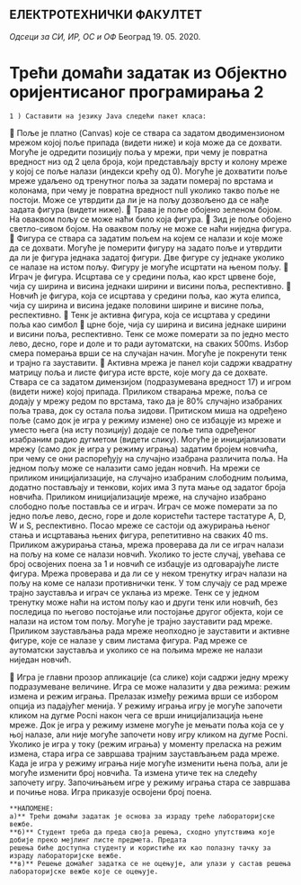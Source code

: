 ## ЕЛЕКТРОТЕХНИЧКИ ФАКУЛТЕТ

_Одсеци за СИ, ИР, ОС и ОФ_ Београд 19. 05. 2020.

# Трећи домаћи задатак из Објектно оријентисаног програмирања 2

```
1 ) Саставити на језику Java следећи пакет класа:
```
 Поље је платно (Canvas) које се ствара са задатом дводимензионом мрежом којој поље
припада (видети ниже) и која може да се дохвати. Могуће је одредити позицију поља у
мрежи, при чему је повратна вредност низ од 2 цела броја, који представљају врсту и колону
мреже у којој се поље налази (индекси крећу од 0). Могуће је дохватити поље мреже
удаљено од тренутног поља за задати померај по врстама и колонама, при чему је повратна
вредност null уколико такво поље не постоји. Може се утврдити да ли је на пољу
дозвољено да се нађе задата фигура (видети ниже).
 Трава је поље обојено зеленом бојом. На оваквом пољу се може наћи било која фигура.
 Зид је поље обојено светло-сивом бојом. На оваквом пољу не може се наћи ниједна фигура.
 Фигура се ствара са задатим пољем на којем се налази и које може да се дохвати. Могуће је
померити фигуру на задато поље и утврдити да ли је фигура једнака задатој фигури. Две
фигуре су једнаке уколико се налазе на истом пољу. Фигуру је могуће исцртати на њеном
пољу.
 Играч је фигура. Исцртава се у средини поља, као крст црвене боје, чија су ширина и висина
једнаки ширини и висини поља, респективно.
 Новчић је фигура, која се исцртава у средини поља, као жута елипса, чија су ширина и
висина једаке половини ширине и висине поља, респективно.
 Тенк је активна фигура, која се исцртава у средини поља као симбол  црне боје, чија су
ширина и висина једнаке ширини и висини поља, респективно. Тенк се може померати за по
једно место лево, десно, горе и доле и то ради аутоматски, на сваких 500ms. Избор смера
померања врши се на случајан начин. Могуће је покренути тенк и трајно га зауставити.
 Активна мрежа је панел који садржи квадратну матрицу поља и листе фигура исте врсте,
које могу да се дохвате. Ствара се са задатом димензијом (подразумевана вредност 17) и
игром (видети ниже) којој припада. Приликом стварања мреже, поља се додају у мрежу
редом по врстама, тако да је 80% случајно изабраних поља трава, док су остала поља зидови.
Притиском миша на одређено поље (само док је игра у режиму измене) оно се избацује из
мреже и уместо њега (на исту позицију) додаје се поље типа одређеног изабраним радио
дугметом (видети слику). Могуће је иницијализовати мрежу (само док је игра у режиму
играња) задатим бројем новчића, при чему се они распоређују на случајно изабрана
различита поља. На једном пољу може се налазити само један новчић. На мрежи се приликом
иницијализације, на случајно изабраним слободним пољима, додатно постављају и тенкови,
којих има 3 пута мање од задатог броја новчића. Приликом иницијализације мреже, на
случајно изабрано слободно поље поставља се и играч. Играч се може померати за по једно
поље лево, десно, горе и доле користећи тастере тастатуре A, D, W и S, респективно. Посао
мреже се састоји од ажурирања њеног стања и исцртавања њених фигура, репетитивно на
сваких 40 ms. Приликом ажурирања стања, мрежа проверава да ли се играч налази на пољу на
коме се налази новчић. Уколико то јесте случај, увећава се број освојених поена за 1 и
новчић се избацује из одговарајуће листе фигура. Мрежа проверава и да ли се у неком
тренутку играч налази на пољу на коме се налази противнички тенк. У том случају се рад
мреже трајно зауставља и играч се уклања из мреже. Тенк се у једном тренутку може наћи на
истом пољу као и други тенк или новчић, без последица по његово постојање или постојање
другог објекта, који се налази на истом том пољу. Могуће је трајно зауставити рад мреже.
Приликом заустављања рада мреже неопходно је зауставити и активне фигуре, које се налазе
у свим листама фигура. Рад мреже се аутоматски зауставља и уколико се на пољима мреже
не налази ниједан новчић.

 Игра је главни прозор апликације (са слике)
који садржи једну мрежу подразумеване
величине. Игра се може налазити у два
режима: режим измена и режим играња.
Прелазак између режима врши се избором
опција из падајућег менија. У режиму
играња игру је могуће започети кликом на
дугме Pocni након чега се врши
иницијализација њене мреже. Док је игра у
режиму измене могуће је мењати поља која
се у њој налазе, али није могуће започети
нову игру кликом на дугме Pocni. Уколико
је игра у току (режим играња) у моменту
преласка на режим измена, стара игра се
завршава трајним заустављањем рада мреже.
Када је игра у режиму играња није могуће изменити њена поља, али је могуће изменити број
новчића. Та измена утиче тек на следећу започету игру. Започињањем игре у режиму играња
стара се завршава и почиње нова. Игра приказује освојени број поена.
```
**НАПОМЕНЕ:
а)** Трећи домаћи задатак је основа за израду треће лабораторијске вежбе.
**б)** Студент треба да преда своја решења, сходно упутствима које добије преко мејлинг листе предмета. Предата
решења биће доступна студенту и користиће их као полазну тачку за израду лабораторијске вежбе.
**в)** Решење домаћег задатка се не оцењује, али улази у састав решења лабораторијске вежбе које се оцењује.


